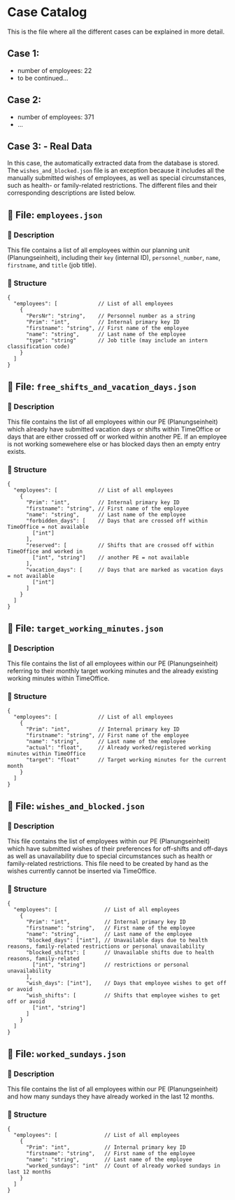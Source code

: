 # Case Catalog
This is the file where all the different cases can be explained in more detail.

## Case 1:
- number of employees: 22
- to be continued...

## Case 2:
- number of employees: 371
- ...

## Case 3: - Real Data
In this case, the automatically extracted data from the database is stored. The `wishes_and_blocked.json` file is an exception because it includes all the manually submitted wishes of employees, as well as special circumstances, such as health- or family-related restrictions. The different files and their corresponding descriptions are listed below.

## 📁 File: `employees.json`

### 📝 Description

This file contains a list of all employees within our planning unit (Planungseinheit), including their `key` (internal ID), `personnel_number`, `name`, `firstname`, and `title` (job title).

### 📐 Structure

```jsonc
{
  "employees": [             // List of all employees
    {
      "PersNr": "string",    // Personnel number as a string
      "Prim": "int",         // Internal primary key ID
      "firstname": "string", // First name of the employee
      "name": "string",      // Last name of the employee
      "type": "string"       // Job title (may include an intern classification code)
    }
  ]
}
```

## 📁 File: `free_shifts_and_vacation_days.json`

### 📝 Description

This file contains the list of all employees within our PE (Planungseinheit) which already have submitted vacation days or shifts within TimeOffice or days that are either crossed off or worked within another PE. If an employee is not working somewehere else or has blocked days then an empty entry exists.

### 📐 Structure

```jsonc
{
  "employees": [             // List of all employees
    {
      "Prim": "int",         // Internal primary key ID
      "firstname": "string", // First name of the employee
      "name": "string",      // Last name of the employee
      "forbidden_days": [    // Days that are crossed off within TimeOffice = not available
        ["int"]
      ],
      "reserved": [          // Shifts that are crossed off within TimeOffice and worked in
        ["int", "string"]    // another PE = not available
      ],
      "vacation_days": [     // Days that are marked as vacation days = not available
        ["int"]
      ]
    }
  ]
}
```

## 📁 File: `target_working_minutes.json`

### 📝 Description

This file contains the list of all employees within our PE (Planungseinheit) referring to their monthly target working minutes and the already existing working minutes within TimeOffice.

### 📐 Structure

```jsonc
{
  "employees": [             // List of all employees
    {
      "Prim": "int",         // Internal primary key ID
      "firstname": "string", // First name of the employee
      "name": "string",      // Last name of the employee
      "actual": "float",     // Already worked/registered working minutes within TimeOffice
      "target": "float"      // Target working minutes for the current month
    }
  ]
}
```

## 📁 File: `wishes_and_blocked.json`

### 📝 Description

This file contains the list of employees within our PE (Planungseinheit) which have submitted wishes of their preferences for off-shifts and off-days as well as unavailability due to special circumstances such as health or family-related restrictions. This file need to be created by hand as the wishes currently cannot be inserted via TimeOffice.

### 📐 Structure

```jsonc
{
  "employees": [               // List of all employees
    {
      "Prim": "int",           // Internal primary key ID
      "firstname": "string",   // First name of the employee
      "name": "string",        // Last name of the employee
      "blocked_days": ["int"], // Unavailable days due to health reasons, family-related restrictions or personal unavailability
      "blocked_shifts": [      // Unavailable shifts due to health reasons, family-related
        ["int", "string"]      // restrictions or personal unavailability
      ],
      "wish_days": ["int"],    // Days that employee wishes to get off or avoid
      "wish_shifts": [         // Shifts that employee wishes to get off or avoid
        ["int", "string"]
      ]
    }
  ]
}
```

## 📁 File: `worked_sundays.json`

### 📝 Description

This file contains the list of all employees within our PE (Planungseinheit) and how many sundays they have already worked in the last 12 months.

### 📐 Structure

```jsonc
{
  "employees": [               // List of all employees
    {
      "Prim": "int",           // Internal primary key ID
      "firstname": "string",   // First name of the employee
      "name": "string",        // Last name of the employee
      "worked_sundays": "int"  // Count of already worked sundays in last 12 months
    }
  ]
}
```
